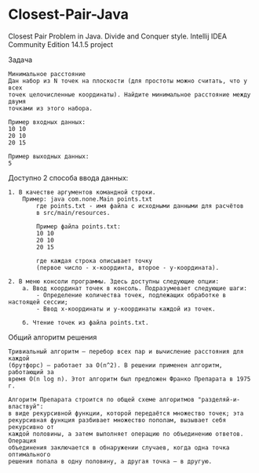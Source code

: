 # Closest-Pair-Java
Closest Pair Problem in Java. Divide and Conquer style.
Intellij IDEA Community Edition 14.1.5 project

Задача

    Минимальное расстояние
    Дан набор из N точек на плоскости (для простоты можно считать, что у всех
    точек целочисленные координаты). Найдите минимальное расстояние между двумя
    точками из этого набора.
    
    Пример входных данных:
    10 10
    20 10
    20 15
    
    Пример выходных данных:
    5
    
Доступно 2 способа ввода данных:

    1. В качестве аргументов командной строки.
        Пример: java com.none.Main points.txt
            где points.txt - имя файла с исходными данными для расчётов
            в src/main/resources.
                        
            Пример файла points.txt:
            10 10
            20 10
            20 15
            
            где каждая строка описывает точку
            (первое число - x-координта, второе - y-координата). 
                                  
    2. В меню консоли программы. Здесь доступны следующие опции:
        а. Ввод координат точек в консоль. Подразумевает следующие шаги:
            - Определение количества точек, подлежащих обработке в настоящей сессии;
            - Ввод x-координаты и y-координаты каждой из точек.
        
        б. Чтение точек из файла points.txt.
    
Общий алгоритм решения
    
    Тривиальный алгоритм — перебор всех пар и вычисление расстояния для каждой
    (брутфорс) — работает за O(n^2). В решении применен алгоритм, работающий за
    время O(n log n). Этот алгоритм был предложен Франко Препарата в 1975 г.
    
    Алгоритм Препарата строится по общей схеме алгоритмов "разделяй-и-властвуй":
    в виде рекурсивной функции, которой передаётся множество точек; эта
    рекурсивная функция разбивает множество пополам, вызывает себя рекурсивно от
    каждой половины, а затем выполняет операцию по объединению ответов. Операция
    объединения заключается в обнаружении случаев, когда одна точка оптимального
    решения попала в одну половину, а другая точка — в другую.
